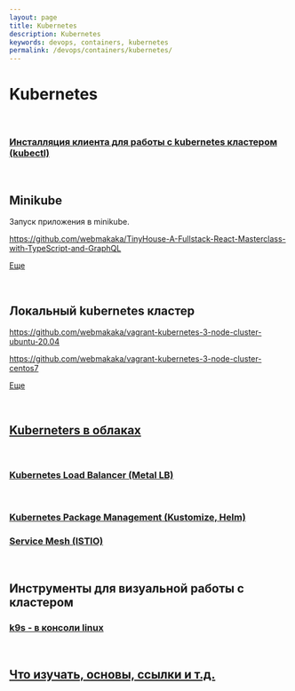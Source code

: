```yaml
---
layout: page
title: Kubernetes
description: Kubernetes
keywords: devops, containers, kubernetes
permalink: /devops/containers/kubernetes/
---
```


# Kubernetes

<br/>

### [Инсталляция клиента для работы с kubernetes кластером (kubectl)](//docs.gitops.ru/containers/kubernetes/tools/kubectl/)

<br/>

## Minikube

Запуск приложения в minikube.

https://github.com/webmakaka/TinyHouse-A-Fullstack-React-Masterclass-with-TypeScript-and-GraphQL

[Еще](/devops/containers/kubernetes/minikube/)

<br/>

## Локальный kubernetes кластер

https://github.com/webmakaka/vagrant-kubernetes-3-node-cluster-ubuntu-20.04

https://github.com/webmakaka/vagrant-kubernetes-3-node-cluster-centos7

[Еще](/devops/containers/kubernetes/kubeadm/)

<br/>

## [Kuberneters в облаках](/devops/containers/kubernetes/clouds/)

<br/>

### [Kubernetes Load Balancer (Metal LB)](/devops/containers/kubernetes/metal-lb/)

<br/>

### [Kubernetes Package Management (Kustomize, Helm)](/devops/containers/kubernetes/packages/)

### [Service Mesh (ISTIO)](//docs.gitops.ru/courses/containers/kubernetes/service-mesh/istio/)

<br/>

## Инструменты для визуальной работы с кластером

### [k9s - в консоли linux](/devops/containers/kubernetes/k9s/)

<br/>

## [Что изучать, основы, ссылки и т.д.](/devops/containers/kubernetes/info/)
